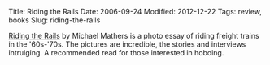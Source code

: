 Title: Riding the Rails
Date: 2006-09-24
Modified: 2012-12-22
Tags: review, books
Slug: riding-the-rails

<a href="http://www.amazon.com/Riding-Rails-Michael-Mathers/dp/0876450788/sr=8-7/qid=1159140743/ref=sr_1_7/002-7832792-2224037?ie=UTF8&s=books" >Riding the Rails</a> by Michael Mathers is a photo essay of riding freight trains in the '60s-'70s. The pictures are incredible, the stories and interviews intruiging. A recommended read for those interested in hoboing.
